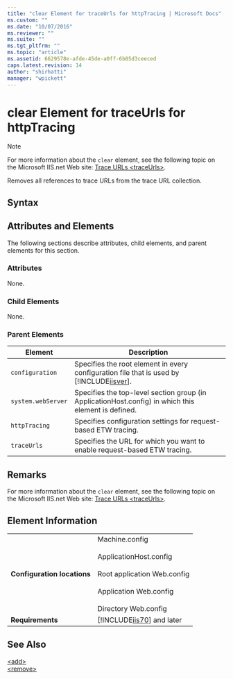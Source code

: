 ```yaml
---
title: "clear Element for traceUrls for httpTracing | Microsoft Docs"
ms.custom: ""
ms.date: "10/07/2016"
ms.reviewer: ""
ms.suite: ""
ms.tgt_pltfrm: ""
ms.topic: "article"
ms.assetid: 6629578e-afde-45de-a0ff-6b05d3ceeced
caps.latest.revision: 14
author: "shirhatti"
manager: "wpickett"
---
```

# clear Element for traceUrls for httpTracing
> [!NOTE]
>  For more information about the `clear` element, see the following topic on the Microsoft IIS.net Web site: [Trace URLs \<traceUrls>](http://www.iis.net/ConfigReference/system.webServer/httpTracing/traceUrls).  
  
 Removes all references to trace URLs from the trace URL collection.  
  
## Syntax  
  
## Attributes and Elements  
 The following sections describe attributes, child elements, and parent elements for this section.  
  
### Attributes  
 None.  
  
### Child Elements  
 None.  
  
### Parent Elements  
  
|Element|Description|  
|-------------|-----------------|  
|`configuration`|Specifies the root element in every configuration file that is used by [!INCLUDE[iisver](../../reference/admin/includes/iisver-md.md)].|  
|`system.webServer`|Specifies the top-level section group (in ApplicationHost.config) in which this element is defined.|  
|`httpTracing`|Specifies configuration settings for request-based ETW tracing.|  
|`traceUrls`|Specifies the URL for which you want to enable request-based ETW tracing.|  
  
## Remarks  
 For more information about the `clear` element, see the following topic on the Microsoft IIS.net Web site: [Trace URLs \<traceUrls>](http://www.iis.net/ConfigReference/system.webServer/httpTracing/traceUrls).  
  
## Element Information  
  
|||  
|-|-|  
|**Configuration locations**|Machine.config<br /><br /> ApplicationHost.config<br /><br /> Root application Web.config<br /><br /> Application Web.config<br /><br /> Directory Web.config|  
|**Requirements**|[!INCLUDE[iis70](../../reference/admin/includes/iis70-md.md)] and later|  
  
## See Also  
 [\<add>](../../reference/admin/add-element-for-traceurls-for-httptracing.md)   
 [\<remove>](../../reference/admin/remove-element-for-traceurls-for-httptracing.md)